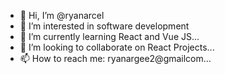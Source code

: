 - 👋 Hi, I’m @ryanarcel 
- 👀 I’m interested in software development
- 🌱 I’m currently learning React and Vue JS...
- 💞️ I’m looking to collaborate on React Projects...
- 📫 How to reach me: ryanargee2@gmailcom...

<!---
ryanarcel/ryanarcel is a ✨ special ✨ repository because its `README.md` (this file) appears on your GitHub profile.
You can click the Preview link to take a look at your changes.
--->

